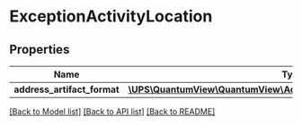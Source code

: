 # ExceptionActivityLocation

## Properties
Name | Type | Description | Notes
------------ | ------------- | ------------- | -------------
**address_artifact_format** | [**\UPS\QuantumView\QuantumView\ActivityLocationAddressArtifactFormat**](ActivityLocationAddressArtifactFormat.md) |  | 

[[Back to Model list]](../../README.md#documentation-for-models) [[Back to API list]](../../README.md#documentation-for-api-endpoints) [[Back to README]](../../README.md)

